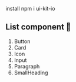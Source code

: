 install npm i ui-kit-io

<h2>List component 🚀</h2>

<ol>
  <li>Button</li>
  <li>Card</li>
  <li>Icon</li>
  <li>Input</li>
  <li>Paragraph</li>
  <li>SmallHeading</li>
</ol>